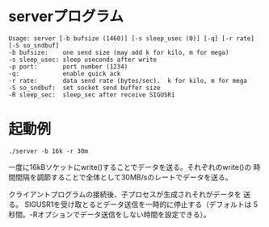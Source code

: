 # serverプログラム
```
Usage: server [-b bufsize (1460)] [-s sleep_usec (0)] [-q] [-r rate] [-S so_sndbuf]
-b bufsize:    one send size (may add k for kilo, m for mega)
-s sleep_usec: sleep useconds after write
-p port:       port number (1234)
-q:            enable quick ack
-r rate:       data send rate (bytes/sec).  k for kilo, m for mega
-S so_sndbuf:  set socket send buffer size
-R sleep_sec:  sleep_sec after receive SIGUSR1
```

# 起動例

```
./server -b 16k -r 30m
```

一度に16kBソケットにwrite()することでデータを送る。それぞれのwrite()の
時間間隔を調節することで全体として30MB/sのレートでデータを送る。

クライアントプログラムの接続後、子プロセスが生成されそれがデータを
送る。 SIGUSR1を受け取とるとデータ送信を一時的に停止する（デフォルトは
5秒間。-Rオプションでデータ送信をしない時間を設定できる）。


